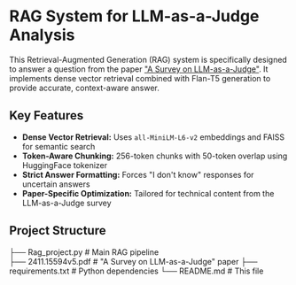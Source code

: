 # RAG System for LLM-as-a-Judge Analysis

This Retrieval-Augmented Generation (RAG) system is specifically designed to answer a question from the paper ["A Survey on LLM-as-a-Judge"](https://arxiv.org/abs/2411.15594). It implements dense vector retrieval combined with Flan-T5 generation to provide accurate, context-aware answer.
## Key Features

- **Dense Vector Retrieval:** Uses `all-MiniLM-L6-v2` embeddings and FAISS for semantic search
- **Token-Aware Chunking:** 256-token chunks with 50-token overlap using HuggingFace tokenizer
- **Strict Answer Formatting:** Forces "I don't know" responses for uncertain answers
- **Paper-Specific Optimization:** Tailored for technical content from the LLM-as-a-Judge survey

## Project Structure

├── Rag_project.py # Main RAG pipeline  
├── 2411.15594v5.pdf # "A Survey on LLM-as-a-Judge" paper
├── requirements.txt # Python dependencies
└── README.md # This file
